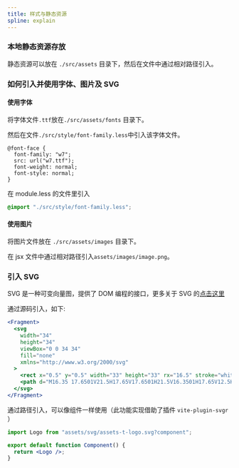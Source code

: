 ```yaml
---
title: 样式与静态资源
spline: explain
---
```


### 本地静态资源存放

静态资源可以放在 `./src/assets` 目录下，然后在文件中通过相对路径引入。

### 如何引入并使用字体、图片及 SVG

#### 使用字体

将字体文件`.ttf`放在`./src/assets/fonts` 目录下。

然后在文件`./src/style/font-family.less`中引入该字体文件。

```
@font-face {
  font-family: "w7";
  src: url("w7.ttf");
  font-weight: normal;
  font-style: normal;
}
```

在 module.less 的文件里引入

```css
@import "./src/style/font-family.less";
```

#### 使用图片

将图片文件放在 `./src/assets/images` 目录下。

在 jsx 文件中通过相对路径引入`assets/images/image.png`。

### 引入 SVG

SVG 是一种可变向量图，提供了 DOM 编程的接口，更多关于 SVG 的[点击这里](https://developer.mozilla.org/zh-CN/docs/Web/SVG)

通过源码引入，如下:

```jsx
<Fragment>
  <svg
    width="34"
    height="34"
    viewBox="0 0 34 34"
    fill="none"
    xmlns="http://www.w3.org/2000/svg"
  >
    <rect x="0.5" y="0.5" width="33" height="33" rx="16.5" stroke="white" />
    <path d="M16.35 17.6501V21.5H17.65V17.6501H21.5V16.3501H17.65V12.5H16.35V16.3501H12.5V17.6501H16.35Z" />
  </svg>
</Fragment>
```

通过路径引入，可以像组件一样使用（此功能实现借助了插件 `vite-plugin-svgr` ）

```jsx
import Logo from "assets/svg/assets-t-logo.svg?component";

export default function Component() {
  return <Logo />;
}
```

